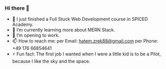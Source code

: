 ### Hi there 👋

- 🔭 I just finished a Full Stuck Web Development course in SPICED Academy.
- 🌱 I’m currently learning more about MERN Stack.
- 👯 I’m opening to work.
- 📫 How to reach me: 
      per Email: hatem.zrek88@gmail.com
      per Phone: +49 176 66854641
- ⚡ Fun fact: The first job I wanted when I were a little kid is to be a Pilot, because I like the sky and the space.

